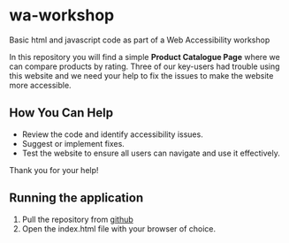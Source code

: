 # wa-workshop
Basic html and javascript code as part of a Web Accessibility workshop

In this repository you will find a simple **Product Catalogue Page** where we can compare products by rating.
Three of our key-users had trouble using this website
and we need your help to fix the issues to make the website more accessible.

## How You Can Help
- Review the code and identify accessibility issues.
- Suggest or implement fixes.
- Test the website to ensure all users can navigate and use it effectively.

Thank you for your help!

## Running the application
1. Pull the repository from [github](https://github.com/jasalde/wa-workshop)
2. Open the index.html file with your browser of choice.